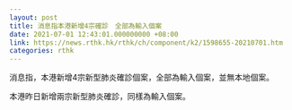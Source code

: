 ```yaml
---
layout: post
title: 消息指本港新增4宗確診　全部為輸入個案
date: 2021-07-01 12:43:01.000000000 +08:00
link: https://news.rthk.hk/rthk/ch/component/k2/1598655-20210701.htm
categories: rthk
---
```


消息指，本港新增4宗新型肺炎確診個案，全部為輸入個案，並無本地個案。

本港昨日新增兩宗新型肺炎確診，同樣為輸入個案。
